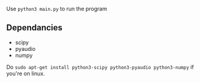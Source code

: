 Use `python3 main.py` to run the program

Dependancies
------------

* scipy
* pyaudio
* numpy

Do `sudo apt-get install python3-scipy python3-pyaudio python3-numpy` if you're on linux.